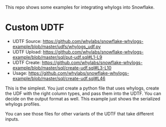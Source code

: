 This repo shows some examples for integrating whylogs into Snowflake.

# Custom UDTF

- UDTF Source: https://github.com/whylabs/snowflake-whylogs-example/blob/master/udfs/whylogs_udf.py
- UDTF Upload: https://github.com/whylabs/snowflake-whylogs-example/blob/master/sql/put-udf.sql#L1-L9
- UDTF Create: https://github.com/whylabs/snowflake-whylogs-example/blob/master/sql/create-udf.sql#L3-L10
- Usage: https://github.com/whylabs/snowflake-whylogs-example/blob/master/sql/create-udf.sql#L46

This is the simplest. You just create a python file that uses whylogs, create the UDF with the right column types, and pass them into the UDTF. You can decide on the output format as well. This example just shows the serialized whylogs profiles.

You can see those files for other variants of the UDTF that take different inputs.
